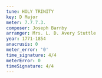 ```yaml
---
tune: HOLY TRINITY
key: D Major
meter: 7.7.7.3.
composer: Joseph Barnby
arranger: Mrs. L. D. Avery Stuttle
year: 1771-1854
anacrusis: 0
meter_error: '0'
time_signature: 4/4
meterError: 0
timeSignature: 4/4
---
```

